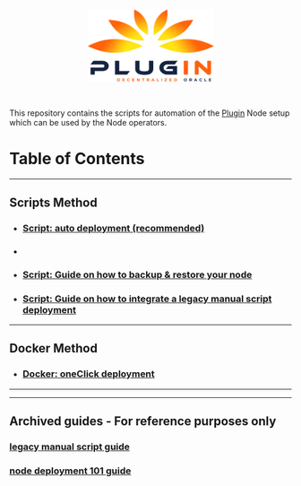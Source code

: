<br/>
<p align="center">
<a href="https://goplugin.co" target="_blank">
<img src="https://github.com/GoPlugin/Plugin/blob/main/docs/plugin.png" width="225" alt="Plugin logo">
</a>
</p>
<br/>

This repository contains the scripts for automation of the [Plugin](https://goplugin.co/) Node setup which can be used by the Node operators.


# Table of Contents
---
## Scripts Method
  - ### [Script: auto deployment (recommended)](docs/node_autosetup.md)
  - ### []()
  - ### [Script: Guide on how to backup & restore your node](docs/node_backup_restore.md)
  - ### [Script: Guide on how to integrate a legacy manual script deployment](docs/manual-script_integrate_bkup.md)


---
## Docker Method
  - ### [Docker: oneClick deployment](oneClickDeploy/README.md)


---
---
## Archived guides - For reference purposes only
### [legacy manual script guide](docs/manual-script-deployment.md)
### [node deployment 101 guide](docs/node_setup_101.md)